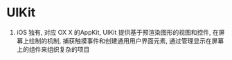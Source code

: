 # UIKit

1. iOS 独有, 对应 OX X 的AppKit, UIKit 提供基于预渲染图形的视图和控件, 在屏幕上绘制的机制, 捕获触摸事件和创建通用用户界面元素, 通过管理显示在屏幕上的组件来组织复杂的项目
